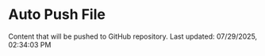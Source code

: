 # Auto Push File

Content that will be pushed to GitHub repository.
Last updated: 07/29/2025, 02:34:03 PM